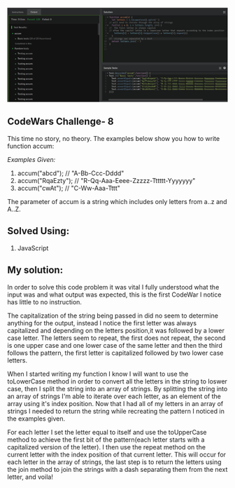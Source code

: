 ![(-\:/-)Mumbling(-\:/-)](mumbling.png)

## CodeWars Challenge- 8

This time no story, no theory. The examples below show you how to write function accum:

*Examples Given:*
1. accum("abcd");    // "A-Bb-Ccc-Dddd"
2. accum("RqaEzty"); // "R-Qq-Aaa-Eeee-Zzzzz-Tttttt-Yyyyyyy"
3. accum("cwAt");    // "C-Ww-Aaa-Tttt"

The parameter of accum is a string which includes only letters from a..z and A..Z.

## Solved Using:

1. JavaScript

## My solution:

In order to solve this code problem it was vital I fully understood what the input was and what output was expected, this is the first CodeWar I notice has little to no instruction.

The capitalization of the string being passed in did no seem to determine anything for the output, instead I notice the first letter was always capitalized and depending on the letters position,it was  followed by a lower case letter. The letters seem to repeat, the first does not repeat, the second is one upper case and one lower case of the same letter and then the third follows the pattern, the first letter is capitalized followed by two lower case letters.

When I started writing my function I know I will want to use the toLowerCase method in order to convert all the letters in the string to loswer case, then I split the string into an array of strings. By splitting the string into an array of strings I'm able to iterate over each letter, as an element of the array using it's index position. Now that I had all of my letters in an array of strings I needed to return the string while recreating the pattern I noticed in the examples given.

For each letter I set the letter equal to itself and use the toUpperCase method to achieve the first bit of the pattern(each letter starts with a capitalized version of the letter). I then use the repeat method on the current letter with the index position of that current letter. This will occur for each letter in the array of strings, the last step is to return the letters using the join method to join the strings with a dash separating them from the next letter, and voila! 

